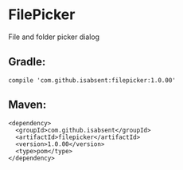 # FilePicker
File and folder picker dialog

## Gradle:

  `compile 'com.github.isabsent:filepicker:1.0.00'`

## Maven:

    <dependency>
      <groupId>com.github.isabsent</groupId>
      <artifactId>filepicker</artifactId>
      <version>1.0.00</version>
      <type>pom</type>
    </dependency>
